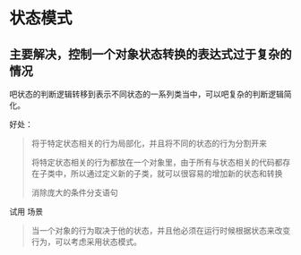 # 状态模式

## 主要解决，控制一个对象状态转换的表达式过于复杂的情况

吧状态的判断逻辑转移到表示不同状态的一系列类当中，可以吧复杂的判断逻辑简化。

好处：
> 将于特定状态相关的行为局部化，并且将不同的状态的行为分割开来
>
> 将特定状态相关的行为都放在一个对象里，由于所有与状态相关的代码都存在子类中，所以通过定义新的子类，就可以很容易的增加新的状态和转换
>
>消除庞大的条件分支语句
>

试用 场景
> 当一个对象的行为取决于他的状态，并且他必须在运行时候根据状态来改变行为，可以考虑采用状态模式。